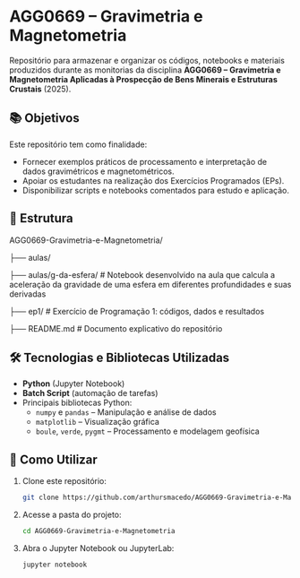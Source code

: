 # AGG0669 – Gravimetria e Magnetometria

Repositório para armazenar e organizar os códigos, notebooks e materiais produzidos durante as monitorias da disciplina **AGG0669 – Gravimetria e Magnetometria Aplicadas à Prospecção de Bens Minerais e Estruturas Crustais** (2025).

## 📚 Objetivos
Este repositório tem como finalidade:
- Fornecer exemplos práticos de processamento e interpretação de dados gravimétricos e magnetométricos.
- Apoiar os estudantes na realização dos Exercícios Programados (EPs).
- Disponibilizar scripts e notebooks comentados para estudo e aplicação.

## 📂 Estrutura
AGG0669-Gravimetria-e-Magnetometria/

├── aulas/

├── aulas/g-da-esfera/ # Notebook desenvolvido na aula que calcula a aceleração da gravidade de uma esfera em diferentes profundidades e suas derivadas
    
├── ep1/ # Exercício de Programação 1: códigos, dados e resultados

├── README.md # Documento explicativo do repositório

## 🛠 Tecnologias e Bibliotecas Utilizadas
- **Python** (Jupyter Notebook)
- **Batch Script** (automação de tarefas)
- Principais bibliotecas Python:
  - `numpy` e `pandas` – Manipulação e análise de dados
  - `matplotlib` – Visualização gráfica
  - `boule`, `verde`, `pygmt` – Processamento e modelagem geofísica

## 🚀 Como Utilizar
1. Clone este repositório:
   ```bash
   git clone https://github.com/arthursmacedo/AGG0669-Gravimetria-e-Magnetometria.git

2. Acesse a pasta do projeto:
   ```bash
   cd AGG0669-Gravimetria-e-Magnetometria
   
3. Abra o Jupyter Notebook ou JupyterLab:
   ```bash
   jupyter notebook
